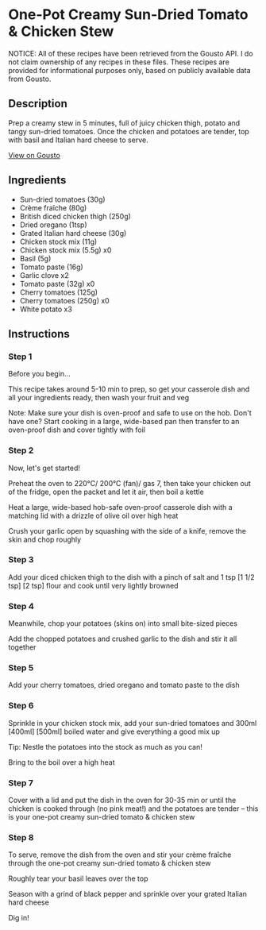 # One-Pot Creamy Sun-Dried Tomato & Chicken Stew

NOTICE: All of these recipes have been retrieved from the Gousto API. I do not claim ownership of any recipes in these files. These recipes are provided for informational purposes only, based on publicly available data from Gousto.

## Description

Prep a creamy stew in 5 minutes, full of juicy chicken thigh, potato and tangy sun-dried tomatoes. Once the chicken and potatoes are tender, top with basil and Italian hard cheese to serve.

[View on Gousto](https://www.gousto.co.uk/recipes/cookbook/one-pot-creamy-sun-dried-tomato-chicken-stew)

## Ingredients

- Sun-dried tomatoes (30g)
- Crème fraîche (80g)
- British diced chicken thigh (250g)
- Dried oregano (1tsp)
- Grated Italian hard cheese (30g)
- Chicken stock mix (11g)
- Chicken stock mix (5.5g) x0
- Basil (5g)
- Tomato paste (16g)
- Garlic clove x2
- Tomato paste (32g) x0
- Cherry tomatoes (125g)
- Cherry tomatoes (250g) x0
- White potato x3

## Instructions


### Step 1

Before you begin...

This recipe takes around 5-10 min to prep, so get your casserole dish and all your ingredients ready, then wash your fruit and veg

Note: Make sure your dish is oven-proof and safe to use on the hob. Don't have one? Start cooking in a large, wide-based pan then transfer to an oven-proof dish and cover tightly with foil


### Step 2

Now, let's get started!

Preheat the oven to 220°C/ 200°C (fan)/ gas 7, then take your chicken out of the fridge, open the packet and let it air, then boil a kettle

Heat a large, wide-based hob-safe oven-proof casserole dish with a matching lid with a drizzle of olive oil over high heat

Crush your garlic open by squashing with the side of a knife, remove the skin and chop roughly


### Step 3

Add your diced chicken thigh to the dish with a pinch of salt and 1 tsp <span class="text-purple">[1 1/2 tsp]</span> <span class="text-danger">[2 tsp]</span> flour and cook until very lightly browned


### Step 4

Meanwhile, chop your potatoes (skins on) into small bite-sized pieces

Add the chopped potatoes and crushed garlic to the dish and stir it all together


### Step 5

Add your cherry tomatoes, dried oregano and tomato paste to the dish


### Step 6

Sprinkle in your chicken stock mix, add your sun-dried tomatoes and 300ml <span class="text-purple">[400ml]</span> <span class="text-danger">[500ml]</span> boiled water and give everything a good mix up

Tip: Nestle the potatoes into the stock as much as you can!

Bring to the boil over a high heat


### Step 7

Cover with a lid and put the dish in the oven for 30-35 min or until the chicken is cooked through (no pink meat!) and the potatoes are tender – this is your one-pot creamy sun-dried tomato & chicken stew

### Step 8

To serve, remove the dish from the oven and stir your crème fraîche through the one-pot creamy sun-dried tomato & chicken stew

Roughly tear your basil leaves over the top

Season with a grind of black pepper and sprinkle over your grated Italian hard cheese

Dig in!

